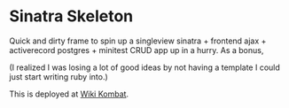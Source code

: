 # Sinatra Skeleton

Quick and dirty frame to spin up a singleview sinatra + frontend ajax + activerecord postgres + minitest CRUD app up in a hurry. As a bonus, 

(I realized I was losing a lot of good ideas by not having a template I could just start writing ruby into.)

This is deployed at [Wiki Kombat](http://wikikombat.herokuapp.com).
